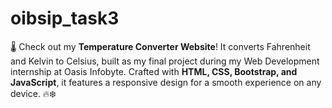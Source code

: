 # oibsip_task3
🌡️ Check out my **Temperature Converter Website**! It converts Fahrenheit and Kelvin to Celsius, built as my final project during my Web Development internship at Oasis Infobyte. Crafted with **HTML, CSS, Bootstrap, and JavaScript**, it features a responsive design for a smooth experience on any device. 🔥❄️
